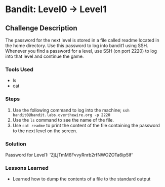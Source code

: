 # Bandit: Level0 -> Level1

## Challenge Description

The password for the next level is stored in a file called readme located in the home directory. Use this password to log into bandit1 using SSH. Whenever you find a password for a level, use SSH (on port 2220) to log into that level and continue the game.

### Tools Used

- ls
- cat

### Steps

1. Use the following command to log into the machine;
   `ssh bandit0@bandit.labs.overthewire.org -p 2220`
2. Use the `ls` command to see the name of the file.
3. Use `cat readme` to print the content of the file containing the password to the next level on the screen.

### Solution

Password for Level1: 'ZjLjTmM6FvvyRnrb2rfNWOZOTa6ip5If'

### Lessons Learned

- Learned how to dump the contents of a file to the standard output

